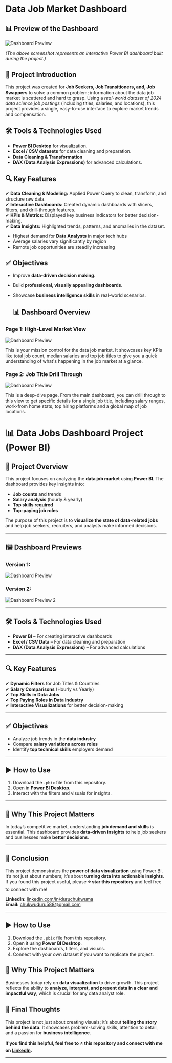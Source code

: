 
# Data Job Market Dashboard
## 📊 Preview of the Dashboard
![Dashboard Preview](images/Project%201.PNG)

*(The above screenshot represents an interactive Power BI dashboard built during the project.)*

## 📌 Project Introduction
This project was created for **Job Seekers, Job Transitioners, and, Job Swappers** to solve a common problem; information about the data job market is scattered and hard to grasp. Using a *real-world dataset of 2024 data science job postings* (including titles, salaries, and locations), this project provides a single, easy-to-use interface to explore market trends and compensation.

## 🛠 Tools & Technologies Used
- **Power BI Desktop** for visualization.
- **Excel / CSV datasets** for data cleaning and preparation.
- **Data Cleaning & Transformation**
- **DAX (Data Analysis Expressions)**  for advanced calculations.


## 🔍 Key Features
✔ **Data Cleaning & Modeling:** Applied Power Query to clean, transform, and structure raw data.  
✔ **Interactive Dashboards:** Created dynamic dashboards with slicers, filters, and drill-through features.  
✔ **KPIs & Metrics:** Displayed key business indicators for better decision-making.  
✔ **Data Insights:** Highlighted trends, patterns, and anomalies in the dataset.  
- Highest demand for **Data Analysts** in major tech hubs
- Average salaries vary significantly by region
- Remote job opportunities are steadily increasing

## ✅ Objectives
- Improve **data-driven decision making**.
- Build **professional, visually appealing dashboards**.
- Showcase **business intelligence skills** in real-world scenarios.

  ## 📊 Dashboard Overview

### Page 1: High-Level Market View

![Dashboard Preview](images/Project%201.PNG)

This is your mission control for the data job market. It showcases key KPIs like total job count, median salaries and top job titles to give you a quick understanding of what's happening in the job market at a glance.

### Page 2: Job Title Drill Through

![Dashboard Preview](images/Project%202.png)

This is a deep-dive page. From the main dashboard, you can drill through to this view to get specific details for a single job title, including salary ranges, work-from home stats, top hiring platforms and a global map of job locations.

# 📊 Data Jobs Dashboard Project (Power BI)

## 📌 Project Overview
This project focuses on analyzing the **data job market** using **Power BI**. The dashboard provides key insights into:
- **Job counts** and trends
- **Salary analysis** (hourly & yearly)
- **Top skills required**
- **Top-paying job roles**

The purpose of this project is to **visualize the state of data-related jobs** and help job seekers, recruiters, and analysts make informed decisions.

---

## 🖼 Dashboard Previews
### Version 1:
![Dashboard Preview](images/Project%201.PNG)

### Version 2:
![Dashboard Preview 2](images/projecttt22.0.png)

---

## 🛠 Tools & Technologies Used
- **Power BI** – For creating interactive dashboards  
- **Excel / CSV Data** – For data cleaning and preparation  
- **DAX (Data Analysis Expressions)** – For advanced calculations  

---

## 🔍 Key Features
✔ **Dynamic Filters** for Job Titles & Countries  
✔ **Salary Comparisons** (Hourly vs Yearly)  
✔ **Top Skills in Data Jobs**  
✔ **Top Paying Roles in Data Industry**  
✔ **Interactive Visualizations** for better decision-making  

---

## ✅ Objectives
- Analyze job trends in the **data industry**
- Compare **salary variations across roles**
- Identify **top technical skills** employers demand

---

## ▶ How to Use
1. Download the `.pbix` file from this repository.
2. Open in **Power BI Desktop**.
3. Interact with the filters and visuals for insights.

---

## 🚀 Why This Project Matters
In today’s competitive market, understanding **job demand and skills** is essential. This dashboard provides **data-driven insights** to help job seekers and businesses make **better decisions**.

---

## 🙌 Conclusion
This project demonstrates the **power of data visualization** using Power BI. It’s not just about numbers; it’s about **turning data into actionable insights**.  
If you found this project useful, please **⭐ star this repository** and feel free to connect with me!  

**LinkedIn:** [linkedin.com/in/duruchukwuma](https://linkedin.com/in/duruchukwuma)  
**Email:** chukwuduru588@gmail.com  

---


## ▶ How to Use
1. Download the `.pbix` file from this repository.
2. Open it using **Power BI Desktop**.
3. Explore the dashboards, filters, and visuals.
4. Connect with your own dataset if you want to replicate the project.

## 🚀 Why This Project Matters
Businesses today rely on **data visualization** to drive growth. This project reflects the ability to **analyze, interpret, and present data in a clear and impactful way**, which is crucial for any data analyst role.

## 🙌 Final Thoughts
This project is not just about creating visuals; it’s about **telling the story behind the data**. It showcases problem-solving skills, attention to detail, and a passion for **business intelligence**.

**If you find this helpful, feel free to ⭐ this repository and connect with me on [LinkedIn](https://www.linkedin.com/in/chukwuma-duru-2896ab333?utm_source=share&utm_campaign=share_via&utm_content=profile&utm_medium=android_app).**

---


